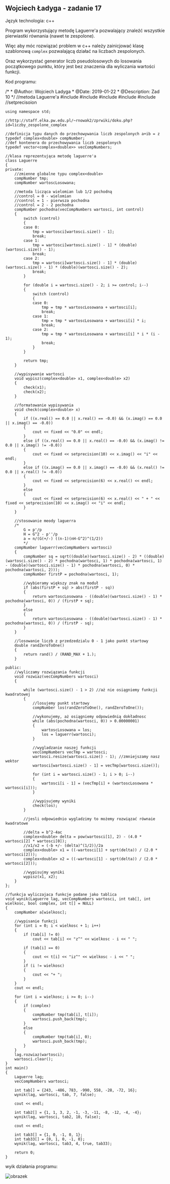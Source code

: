 ## Wojciech Ładyga - zadanie 17

Język technologia: c++  

Program wykorzystujący metodę Laguerre'a pozwalający znaleźć wszystkie pierwiastki równania (nawet te zespolone).  

Więc aby móc rozwiązać problem w c++ należy zainicjować klasę szablonową ``complex`` pozwalającą działać na liczbach zespolonych. 

Oraz wykorzystać generator liczb pseudolosowych do losowania początkowego punktu, który jest bez znaczenia dla wyliczania wartości funkcji.

Kod programu:

/*
    * @Author: Wojciech Ladyga 
    * @Date: 2019-01-22
    * @Description: Zad 10
    */
    //metoda Laguerre'a
    #include <iostream>
    #include <complex>
    #include <cmath>
    #include <vector>
    #include <iomanip> //setprecisoion

    using namespace std;

    //http://staff.elka.pw.edu.pl/~rnowak2/zprwiki/doku.php?id=liczby_zespolone_complex

    //definicja typu danych do przechowywania liczb zespolonych a+ib = z
    typedef complex<double> compNumber;
    //def kontenera do przechowywania liczb zespolonych
    typedef vector<complex<double>> vecCompNumbers;

    //klasa reprezentująca metodę laguerre'a
    class Laguerre
    {
    private:
        //zmienne globalne typu complex<double>
        compNumber tmp;
        compNumber wartoscLosowana;

        //metoda licząca wielomian lub 1/2 pochodną
        //control = 0 - wielomian
        //control = 1 - pierwsza pochodna
        //control = 2 - 2 pochodna
        compNumber pochodna(vecCompNumbers wartosci, int control)
        {
            switch (control)
            {
            case 0:
                tmp = wartosci[wartosci.size() - 1];
                break;
            case 1:
                tmp = wartosci[wartosci.size() - 1] * (double)(wartosci.size() - 1);
                break;
            case 2:
                tmp = wartosci[wartosci.size() - 1] * (double)(wartosci.size() - 1) * (double)(wartosci.size() - 2);
                break;
            }

            for (double i = wartosci.size() - 2; i >= control; i--)
            {
                switch (control)
                {
                case 0:
                    tmp = tmp * wartoscLosowana + wartosci[i];
                    break;
                case 1:
                    tmp = tmp * wartoscLosowana + wartosci[i] * i;
                    break;
                case 2:
                    tmp = tmp * wartoscLosowana + wartosci[i] * i * (i - 1);
                    break;
                }
            }

            return tmp;
        }

        //wypisywanie wartosci
        void wypisz(complex<double> x1, complex<double> x2)
        {
            check(x1);
            check(x2);
        }

        //formatowanie wypisywania
        void check(complex<double> x)
        {
            if ((x.real() == 0.0 || x.real() == -0.0) && (x.imag() == 0.0 || x.imag() == -0.0))
            {
                cout << fixed << "0.0" << endl;
            }
            else if ((x.real() == 0.0 || x.real() == -0.0) && (x.imag() != 0.0 || x.imag() != -0.0))
            {
                cout << fixed << setprecision(10) << x.imag() << "i" << endl;
            }
            else if ((x.imag() == 0.0 || x.imag() == -0.0) && (x.real() != 0.0 || x.real() != -0.0))
            {
                cout << fixed << setprecision(6) << x.real() << endl;
            }
            else
            {
                cout << fixed << setprecision(6) << x.real() << " + " << fixed << setprecision(10) << x.imag() << "i" << endl;
            }
        }

        //stosowanie meody laguerra
        /*
            G = p'/p
            H = G^2 - p''/p
            a = n/(G(+/-) ((n-1)(nH-G^2)^(1/2))
            */
        compNumber laguerr(vecCompNumbers wartosci)
        {
            compNumber sq = sqrt((double)(wartosci.size() - 2) * ((double)(wartosci.size() - 2) * pochodna(wartosci, 1) * pochodna(wartosci, 1) - (double)(wartosci.size() - 1) * pochodna(wartosci, 0) * pochodna(wartosci, 2)));
            compNumber firstP = pochodna(wartosci, 1);

            //wybieramy większy znak na moduł
            if (abs(firstP + sq) > abs(firstP - sq))
            {
                return wartoscLosowana - ((double)(wartosci.size() - 1) * pochodna(wartosci, 0)) / (firstP + sq);
            }
            else
            {
                return wartoscLosowana - ((double)(wartosci.size() - 1) * pochodna(wartosci, 0)) / (firstP - sq);
            }
        }

        //losowanie liczb z przedzedzialu 0 - 1 jako punkt startowy
        double randZeroToOne()
        {
            return rand() / (RAND_MAX + 1.);
        }

    public:
        //wyliczamy rozwiązania funkcji
        void rozwiaz(vecCompNumbers wartosci)
        {

            while (wartosci.size() - 1 > 2) //aż nie osiągniemy funkcji kwadratowej
            {
                //losujemy punkt startowy
                compNumber los(randZeroToOne(), randZeroToOne());

                //wykonujemy, aż osiągniemy odpowiednią dokładnosc
                while (abs(pochodna(wartosci, 0)) > 0.00000001)
                {
                    wartoscLosowana = los;
                    los = laguerr(wartosci);
                }

                //wygladzanie naszej funkcji
                vecCompNumbers vecTmp = wartosci;
                wartosci.resize(wartosci.size() - 1); //zmniejszamy nasz wektor
                wartosci[wartosci.size() - 1] = vecTmp[wartosci.size()];

                for (int i = wartosci.size() - 1; i > 0; i--)
                {
                    wartosci[i - 1] = (vecTmp[i] + (wartoscLosowana * wartosci[i]));
                }

                //wypisujemy wyniki
                check(los);
            }

            //jesli odpowiednio wygladzimy to możemy rozwiązać równaie kwadratowe

            //delta = b^2-4ac
            complex<double> delta = pow(wartosci[1], 2) - (4.0 * wartosci[2] * wartosci[0]);
            //x1/x2 = (-b +/- (delta)^(1/2))/2a
            complex<double> x1 = ((-wartosci[1] + sqrt(delta)) / (2.0 * wartosci[2]));
            complex<double> x2 = ((-wartosci[1] - sqrt(delta)) / (2.0 * wartosci[2]));

            //wypisujmy wyniki
            wypisz(x1, x2);
        }
    };

    //funkcja wyliczajaca funkcje podane jako tablica
    void wynik(Laguerre lag, vecCompNumbers wartosci, int tab[], int wielkosc, bool complex, int t[] = NULL)
    {
        compNumber a[wielkosc];

        //wypisanie funkcji
        for (int i = 0; i < wielkosc + 1; i++)
        {
            if (tab[i] != 0)
                cout << tab[i] << "z^" << wielkosc - i << " ";

            if (tab[i] == 0)
            {
                cout << t[i] << "iz^" << wielkosc - i << " ";
            }
            if (i != wielkosc)
            {
                cout << "+ ";
            }
        }
        cout << endl;

        for (int i = wielkosc; i >= 0; i--)
        {
            if (complex)
            {
                compNumber tmp(tab[i], t[i]);
                wartosci.push_back(tmp);
            }
            else
            {
                compNumber tmp(tab[i], 0);
                wartosci.push_back(tmp);
            }
        }
        lag.rozwiaz(wartosci);
        wartosci.clear();
    }
    int main()
    {
        Laguerre lag;
        vecCompNumbers wartosci;

        int tab[] = {243, -486, 783, -990, 558, -28, -72, 16};
        wynik(lag, wartosci, tab, 7, false);

        cout << endl;

        int tab2[] = {1, 1, 3, 2, -1, -3, -11, -8, -12, -4, -4};
        wynik(lag, wartosci, tab2, 10, false);

        cout << endl;

        int tab3[] = {1, 0, -1, 0, 1};
        int tab33[] = {0, 1, 0, -1, 0};
        wynik(lag, wartosci, tab3, 4, true, tab33);

        return 0;
    }


wyik działania programu:

![obrazek](wynik.png)